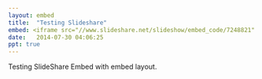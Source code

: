 ```yaml
---
layout: embed
title:  "Testing Slideshare"
embed: <iframe src="//www.slideshare.net/slideshow/embed_code/7248821" width="427" height="356" frameborder="0" marginwidth="0" marginheight="0" scrolling="no" style="border:1px solid #CCC; border-width:1px 1px 0; margin-bottom:5px; max-width: 100%;" allowfullscreen> </iframe> <div style="margin-bottom:5px"> <strong> <a href="https://www.slideshare.net/Pjoie/how-to-embed-a-powerpoint-presentation-using-slideshare" title="How to Embed a PowerPoint Presentation Using SlideShare" target="_blank">How to Embed a PowerPoint Presentation Using SlideShare</a> </strong> from <strong><a href="http://www.slideshare.net/Pjoie" target="_blank">Joie Ocon</a></strong> </div>
date:   2014-07-30 04:06:25
ppt: true
---
```

Testing SlideShare Embed with embed layout.
